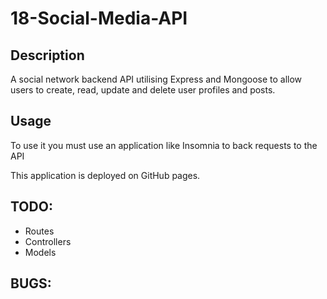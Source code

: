 # 18-Social-Media-API

## Description
A social network backend API utilising Express and Mongoose to allow users to create, read, update and delete user profiles and posts.

## Usage

To use it you must use an application like Insomnia to back requests to the API

This application is deployed on GitHub pages.

## TODO:
* Routes
* Controllers
* Models

## BUGS: